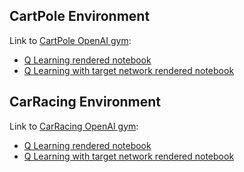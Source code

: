 ## CartPole Environment

Link to [CartPole OpenAI gym](http://gym.openai.com/envs/CartPole-v1/):

- [Q Learning rendered notebook](http://htmlpreview.github.io/?https://github.com/jaume-ferrarons/rl-playground/blob/master/html/CartPole%20-%20QLearning.html)
- [Q Learning with target network rendered notebook](http://htmlpreview.github.io/?https://github.com/jaume-ferrarons/rl-playground/blob/master/html/CartPole%20-%20QLearning.html)

## CarRacing Environment

Link to [CarRacing OpenAI gym](http://gym.openai.com/envs/CarRacing-v0/):
- [Q Learning rendered notebook](http://htmlpreview.github.io/?https://github.com/jaume-ferrarons/rl-playground/blob/master/html/CarRacing%20-%20QLearning.html)
- [Q Learning with target network rendered notebook](http://htmlpreview.github.io/?https://github.com/jaume-ferrarons/rl-playground/blob/master/html/CarRacing%20-%20DuelingQLearning.html)